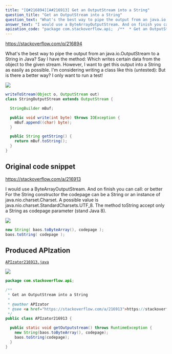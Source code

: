 ```yaml
---
title: "[Q#216894][A#216913] Get an OutputStream into a String"
question_title: "Get an OutputStream into a String"
question_text: "What's the best way to pipe the output from an java.io.OutputStream to a String in Java? Say I have the method: Which writes certain data from the object to the given stream. However, I want to get this output into a String as easily as possible. I'm considering writing a class like this (untested): But is there a better way? I only want to run a test!"
answer_text: "I would use a ByteArrayOutputStream. And on finish you can call: or better For the String constructor the codepage can be a String or an instance of java.nio.charset.Charset. A possible value is java.nio.charset.StandardCharsets.UTF_8. The method toString accept only a String as codepage parameter (stand Java 8)."
apization_code: "package com.stackoverflow.api;  /**  * Get an OutputStream into a String  *  * @author APIzator  * @see <a href=\"https://stackoverflow.com/a/216913\">https://stackoverflow.com/a/216913</a>  */ public class APIzator216913 {    public static void getOutputstream() throws RuntimeException {     new String(baos.toByteArray(), codepage);     baos.toString(codepage);   } }"
---
```


https://stackoverflow.com/q/216894

What&#x27;s the best way to pipe the output from an java.io.OutputStream to a String in Java?
Say I have the method:
Which writes certain data from the object to the given stream. However, I want to get this output into a String as easily as possible.
I&#x27;m considering writing a class like this (untested):
But is there a better way? I only want to run a test!


<div class="code-logo"><img src="/stackoverflow.png" /></div>

```java
writeToStream(Object o, OutputStream out)
class StringOutputStream extends OutputStream {

  StringBuilder mBuf;

  public void write(int byte) throws IOException {
    mBuf.append((char) byte);
  }

  public String getString() {
    return mBuf.toString();
  }
}
```


## Original code snippet

https://stackoverflow.com/a/216913

I would use a ByteArrayOutputStream. And on finish you can call:
or better
For the String constructor the codepage can be a String or an instance of java.nio.charset.Charset. A possible value is java.nio.charset.StandardCharsets.UTF_8.
The method toString accept only a String as codepage parameter (stand Java 8).

<div class="code-logo"><img src="/stackoverflow.png" /></div>

```java
new String( baos.toByteArray(), codepage );
baos.toString( codepage );
```

## Produced APIzation

[`APIzator216913.java`](https://github.com/pasqualesalza/apization-temp-data/raw/master/search/APIzator216913.java)

<div class="code-logo"><img src="/apizator.png" /></div>

```java
package com.stackoverflow.api;

/**
 * Get an OutputStream into a String
 *
 * @author APIzator
 * @see <a href="https://stackoverflow.com/a/216913">https://stackoverflow.com/a/216913</a>
 */
public class APIzator216913 {

  public static void getOutputstream() throws RuntimeException {
    new String(baos.toByteArray(), codepage);
    baos.toString(codepage);
  }
}

```